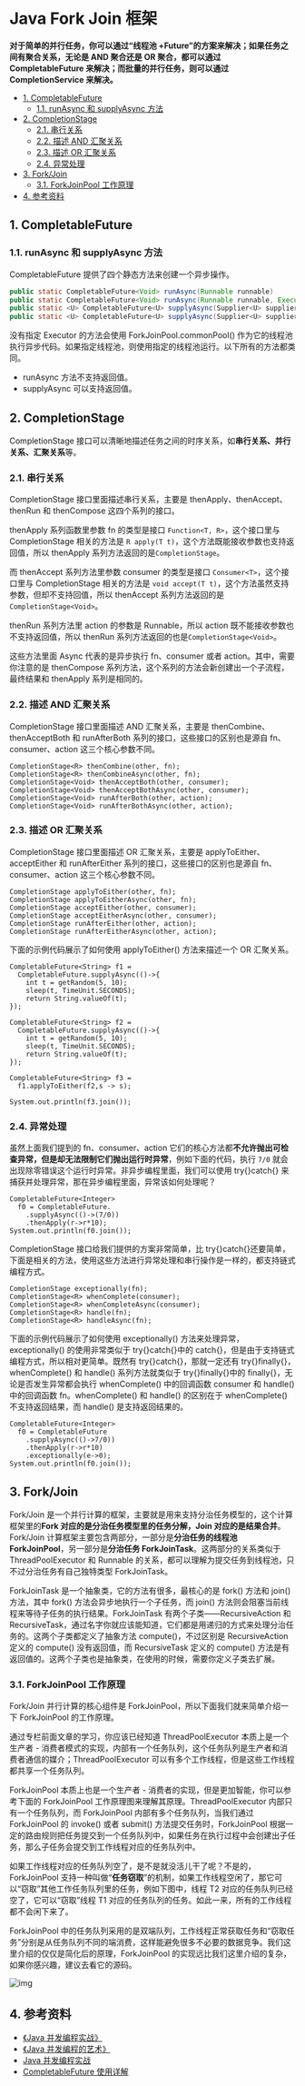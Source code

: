 # Java Fork Join 框架

**对于简单的并行任务，你可以通过“线程池 +Future”的方案来解决；如果任务之间有聚合关系，无论是 AND 聚合还是 OR 聚合，都可以通过 CompletableFuture 来解决；而批量的并行任务，则可以通过 CompletionService 来解决。**

<!-- TOC depthFrom:2 depthTo:3 -->

- [1. CompletableFuture](#1-completablefuture)
  - [1.1. runAsync 和 supplyAsync 方法](#11-runasync-和-supplyasync方法)
- [2. CompletionStage](#2-completionstage)
  - [2.1. 串行关系](#21-串行关系)
  - [2.2. 描述 AND 汇聚关系](#22-描述-and-汇聚关系)
  - [2.3. 描述 OR 汇聚关系](#23-描述-or-汇聚关系)
  - [2.4. 异常处理](#24-异常处理)
- [3. Fork/Join](#3-forkjoin)
  - [3.1. ForkJoinPool 工作原理](#31-forkjoinpool-工作原理)
- [4. 参考资料](#4-参考资料)

<!-- /TOC -->

## 1. CompletableFuture

### 1.1. runAsync 和 supplyAsync 方法

CompletableFuture 提供了四个静态方法来创建一个异步操作。

```java
public static CompletableFuture<Void> runAsync(Runnable runnable)
public static CompletableFuture<Void> runAsync(Runnable runnable, Executor executor)
public static <U> CompletableFuture<U> supplyAsync(Supplier<U> supplier)
public static <U> CompletableFuture<U> supplyAsync(Supplier<U> supplier, Executor executor)
```

没有指定 Executor 的方法会使用 ForkJoinPool.commonPool() 作为它的线程池执行异步代码。如果指定线程池，则使用指定的线程池运行。以下所有的方法都类同。

- runAsync 方法不支持返回值。
- supplyAsync 可以支持返回值。

## 2. CompletionStage

CompletionStage 接口可以清晰地描述任务之间的时序关系，如**串行关系、并行关系、汇聚关系**等。

### 2.1. 串行关系

CompletionStage 接口里面描述串行关系，主要是 thenApply、thenAccept、thenRun 和 thenCompose 这四个系列的接口。

thenApply 系列函数里参数 fn 的类型是接口 `Function<T, R>`，这个接口里与 CompletionStage 相关的方法是 `R apply(T t)`，这个方法既能接收参数也支持返回值，所以 thenApply 系列方法返回的是`CompletionStage`。

而 thenAccept 系列方法里参数 consumer 的类型是接口 `Consumer<T>`，这个接口里与 CompletionStage 相关的方法是 `void accept(T t)`，这个方法虽然支持参数，但却不支持回值，所以 thenAccept 系列方法返回的是`CompletionStage<Void>`。

thenRun 系列方法里 action 的参数是 Runnable，所以 action 既不能接收参数也不支持返回值，所以 thenRun 系列方法返回的也是`CompletionStage<Void>`。

这些方法里面 Async 代表的是异步执行 fn、consumer 或者 action。其中，需要你注意的是 thenCompose 系列方法，这个系列的方法会新创建出一个子流程，最终结果和 thenApply 系列是相同的。

### 2.2. 描述 AND 汇聚关系

CompletionStage 接口里面描述 AND 汇聚关系，主要是 thenCombine、thenAcceptBoth 和 runAfterBoth 系列的接口，这些接口的区别也是源自 fn、consumer、action 这三个核心参数不同。

```
CompletionStage<R> thenCombine(other, fn);
CompletionStage<R> thenCombineAsync(other, fn);
CompletionStage<Void> thenAcceptBoth(other, consumer);
CompletionStage<Void> thenAcceptBothAsync(other, consumer);
CompletionStage<Void> runAfterBoth(other, action);
CompletionStage<Void> runAfterBothAsync(other, action);
```

### 2.3. 描述 OR 汇聚关系

CompletionStage 接口里面描述 OR 汇聚关系，主要是 applyToEither、acceptEither 和 runAfterEither 系列的接口，这些接口的区别也是源自 fn、consumer、action 这三个核心参数不同。

```
CompletionStage applyToEither(other, fn);
CompletionStage applyToEitherAsync(other, fn);
CompletionStage acceptEither(other, consumer);
CompletionStage acceptEitherAsync(other, consumer);
CompletionStage runAfterEither(other, action);
CompletionStage runAfterEitherAsync(other, action);
```

下面的示例代码展示了如何使用 applyToEither() 方法来描述一个 OR 汇聚关系。

```
CompletableFuture<String> f1 =
  CompletableFuture.supplyAsync(()->{
    int t = getRandom(5, 10);
    sleep(t, TimeUnit.SECONDS);
    return String.valueOf(t);
});

CompletableFuture<String> f2 =
  CompletableFuture.supplyAsync(()->{
    int t = getRandom(5, 10);
    sleep(t, TimeUnit.SECONDS);
    return String.valueOf(t);
});

CompletableFuture<String> f3 =
  f1.applyToEither(f2,s -> s);

System.out.println(f3.join());
```

### 2.4. 异常处理

虽然上面我们提到的 fn、consumer、action 它们的核心方法都**不允许抛出可检查异常，但是却无法限制它们抛出运行时异常**，例如下面的代码，执行 `7/0` 就会出现除零错误这个运行时异常。非异步编程里面，我们可以使用 try{}catch{} 来捕获并处理异常，那在异步编程里面，异常该如何处理呢？

```
CompletableFuture<Integer>
  f0 = CompletableFuture.
    .supplyAsync(()->(7/0))
    .thenApply(r->r*10);
System.out.println(f0.join());
```

CompletionStage 接口给我们提供的方案非常简单，比 try{}catch{}还要简单，下面是相关的方法，使用这些方法进行异常处理和串行操作是一样的，都支持链式编程方式。

```
CompletionStage exceptionally(fn);
CompletionStage<R> whenComplete(consumer);
CompletionStage<R> whenCompleteAsync(consumer);
CompletionStage<R> handle(fn);
CompletionStage<R> handleAsync(fn);
```

下面的示例代码展示了如何使用 exceptionally() 方法来处理异常，exceptionally() 的使用非常类似于 try{}catch{}中的 catch{}，但是由于支持链式编程方式，所以相对更简单。既然有 try{}catch{}，那就一定还有 try{}finally{}，whenComplete() 和 handle() 系列方法就类似于 try{}finally{}中的 finally{}，无论是否发生异常都会执行 whenComplete() 中的回调函数 consumer 和 handle() 中的回调函数 fn。whenComplete() 和 handle() 的区别在于 whenComplete() 不支持返回结果，而 handle() 是支持返回结果的。

```
CompletableFuture<Integer>
  f0 = CompletableFuture
    .supplyAsync(()->7/0))
    .thenApply(r->r*10)
    .exceptionally(e->0);
System.out.println(f0.join());
```

## 3. Fork/Join

Fork/Join 是一个并行计算的框架，主要就是用来支持分治任务模型的，这个计算框架里的**Fork 对应的是分治任务模型里的任务分解，Join 对应的是结果合并**。Fork/Join 计算框架主要包含两部分，一部分是**分治任务的线程池 ForkJoinPool**，另一部分是**分治任务 ForkJoinTask**。这两部分的关系类似于 ThreadPoolExecutor 和 Runnable 的关系，都可以理解为提交任务到线程池，只不过分治任务有自己独特类型 ForkJoinTask。

ForkJoinTask 是一个抽象类，它的方法有很多，最核心的是 fork() 方法和 join() 方法，其中 fork() 方法会异步地执行一个子任务，而 join() 方法则会阻塞当前线程来等待子任务的执行结果。ForkJoinTask 有两个子类——RecursiveAction 和 RecursiveTask，通过名字你就应该能知道，它们都是用递归的方式来处理分治任务的。这两个子类都定义了抽象方法 compute()，不过区别是 RecursiveAction 定义的 compute() 没有返回值，而 RecursiveTask 定义的 compute() 方法是有返回值的。这两个子类也是抽象类，在使用的时候，需要你定义子类去扩展。

### 3.1. ForkJoinPool 工作原理

Fork/Join 并行计算的核心组件是 ForkJoinPool，所以下面我们就来简单介绍一下 ForkJoinPool 的工作原理。

通过专栏前面文章的学习，你应该已经知道 ThreadPoolExecutor 本质上是一个生产者 - 消费者模式的实现，内部有一个任务队列，这个任务队列是生产者和消费者通信的媒介；ThreadPoolExecutor 可以有多个工作线程，但是这些工作线程都共享一个任务队列。

ForkJoinPool 本质上也是一个生产者 - 消费者的实现，但是更加智能，你可以参考下面的 ForkJoinPool 工作原理图来理解其原理。ThreadPoolExecutor 内部只有一个任务队列，而 ForkJoinPool 内部有多个任务队列，当我们通过 ForkJoinPool 的 invoke() 或者 submit() 方法提交任务时，ForkJoinPool 根据一定的路由规则把任务提交到一个任务队列中，如果任务在执行过程中会创建出子任务，那么子任务会提交到工作线程对应的任务队列中。

如果工作线程对应的任务队列空了，是不是就没活儿干了呢？不是的，ForkJoinPool 支持一种叫做“**任务窃取**”的机制，如果工作线程空闲了，那它可以“窃取”其他工作任务队列里的任务，例如下图中，线程 T2 对应的任务队列已经空了，它可以“窃取”线程 T1 对应的任务队列的任务。如此一来，所有的工作线程都不会闲下来了。

ForkJoinPool 中的任务队列采用的是双端队列，工作线程正常获取任务和“窃取任务”分别是从任务队列不同的端消费，这样能避免很多不必要的数据竞争。我们这里介绍的仅仅是简化后的原理，ForkJoinPool 的实现远比我们这里介绍的复杂，如果你感兴趣，建议去看它的源码。

![img](http://dunwu.test.upcdn.net/snap/20200703141326.png)

## 4. 参考资料

- [《Java 并发编程实战》](https://item.jd.com/10922250.html)
- [《Java 并发编程的艺术》](https://item.jd.com/11740734.html)
- [Java 并发编程实战](https://time.geekbang.org/column/intro/100023901)
- [CompletableFuture 使用详解](https://www.jianshu.com/p/6bac52527ca4)
